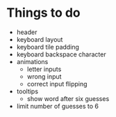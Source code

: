 # Things to do

- header
- keyboard layout
- keyboard tile padding
- keyboard backspace character
- animations
    - letter inputs
    - wrong input
    - correct input flipping
- tooltips
    - show word after six guesses
- limit number of guesses to 6